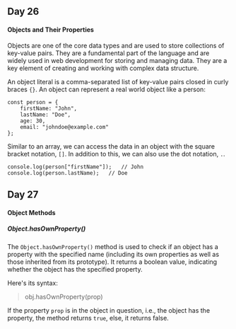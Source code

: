 ## Day 26

#### Objects and Their Properties

Objects are one of the core data types and are used to store collections of key-value pairs. They are a fundamental part of the language and are widely used in web development for storing and managing data. They are a key element of creating and working with complex data structure.

An object literal is a comma-separated list of key-value pairs closed in curly braces `{}`. An object can represent a real world object like a person:
```
const person = {
    firstName: "John",
    lastName: "Doe",
    age: 30,
    email: "johndoe@example.com"
};
```
Similar to an array, we can access the data in an object with the square bracket notation, `[]`. In addition to this, we can also use the dot notation, `.`.
```
console.log(person["firstName"]);   // John
console.log(person.lastName);   // Doe
```

## Day 27

#### Object Methods

##### Object.hasOwnProperty()

The `Object.hasOwnProperty()` method is used to check if an object has a property with the specified name (including its own properties as well as those inherited from its prototype). It returns a boolean value, indicating whether the object has the specified property.

Here's its syntax:
> obj.hasOwnProperty(prop)

If the property `prop` is in the object in question, i.e., the object has the property, the method returns `true`, else, it returns false.

